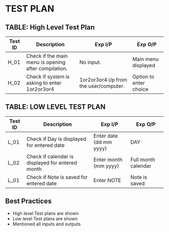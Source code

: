 # TEST PLAN

## TABLE: High Level Test Plan
|Test ID | Description | Exp I/P | Exp O/P |
|--------|-------------|---------|---------|
|H_01    |  Check if the main menu is opening after compilation.           |    No input.     |      Main menu displayed   |
|H_02    |Check if system is asking to enter 1or2or3or4    |   1or2or3or4 i/p from the user/computer.      |Option to enter choice|

## TABLE: LOW LEVEL TEST PLAN
|Test ID | Description | Exp I/P | Exp O/P |
|--------|-------------|---------|---------|
|L_01|Check if Day is displayed for entered date|Enter date (dd mm yyyy)|DAY|
|L_02|Check if calendar is displayed for entered month|Enter month (mm yyyy)|Full month calendar|
|L_01|Check if Note is saved for entered date|Enter NOTE|Note is saved|

## Best Practices
* High level Test plans are shown
* Low level Test plans are shown
* Mentioned all inputs and outputs

